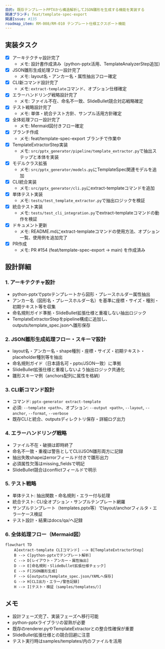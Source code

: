 ```yaml
---
目的: 既存テンプレートPPTXから構造解析してJSON雛形を生成する機能を実装する
関連ブランチ: feat/template-spec-export
関連Issue: #135
roadmap_item: RM-008/RM-010 テンプレート仕様エクスポート機能
---
```


## 実装タスク

- [x] アーキテクチャ設計完了
  - メモ: 設計書作成済み（python-pptx活用、TemplateAnalyzerStep追加）
- [x] JSON雛形生成処理フロー設計完了
  - メモ: layout名・アンカー名・属性抽出フロー確定
- [x] CLI新コマンド設計完了
  - メモ: `extract-template`コマンド、オプション仕様確定
- [x] エラーハンドリング戦略設計完了
  - メモ: ファイル不在、命名不一致、SlideBullet競合対応戦略確定
- [x] テスト戦略設計完了
  - メモ: 単体・統合テスト方針、サンプル活用方針確定
- [x] 全体処理フロー設計完了
  - メモ: Mermaid図付きフロー確定
- [x] ブランチ作成
  - メモ: feat/template-spec-export ブランチで作業中
- [x] TemplateExtractorStep実装
  - メモ: `src/pptx_generator/pipeline/template_extractor.py`で抽出ステップと本体を実装
- [x] モデルクラス拡張
  - メモ: `src/pptx_generator/models.py`にTemplateSpec関連モデルを追加
- [x] CLI統合実装
  - メモ: `src/pptx_generator/cli.py`にextract-templateコマンドを追加
- [x] 単体テスト実装
  - メモ: `tests/test_template_extractor.py`で抽出ロジックを検証
- [x] 統合テスト実装
  - メモ: `tests/test_cli_integration.py`でextract-templateコマンドの動作を検証
- [x] ドキュメント更新
  - メモ: README.mdにextract-templateコマンドの使用方法、オプション一覧、使用例を追加完了
- [x] PR作成
  - メモ: PR #154 (feat/template-spec-export → main) を作成済み

## 設計詳細

### 1. アーキテクチャ設計
- python-pptxでpptxテンプレートから図形・プレースホルダー属性抽出
- アンカー名（図形名・プレースホルダー名）を基準に座標・サイズ・種別・初期テキスト等を収集
- 命名規則ガイド準拠・SlideBullet拡張仕様と重複しない抽出ロジック
- TemplateExtractorStepをpipeline構成に追加し、outputs/template_spec.jsonへ雛形保存

### 2. JSON雛形生成処理フロー・スキーマ設計
- layout名・アンカー名・shape種別・座標・サイズ・初期テキスト・placeholder種別等を抽出
- 命名規則ガイド（日本語名可・pptx/JSON一致）に準拠
- SlideBullet拡張仕様と重複しないよう抽出ロジック共通化
- 雛形スキーマ例（anchors配列に属性を格納）

### 3. CLI新コマンド設計
- コマンド: `pptx-generator extract-template`
- 必須: `--template <path>`、オプション: `--output <path>`, `--layout`, `--anchor`, `--format`, `--verbose`
- 既存CLIと統合、outputsディレクトリ保存・詳細ログ出力

### 4. エラーハンドリング戦略
- ファイル不在・破損は即時終了
- 命名不一致・重複は警告としてCLI/JSON雛形両方に記録
- 抽出失敗shapeはerrorフィールド付きで雛形出力
- 必須属性欠落はmissing_fieldsで明記
- SlideBullet競合はconflictフィールドで明示

### 5. テスト戦略
- 単体テスト: 抽出関数・命名規則・エラー付与処理
- 統合テスト: CLI全オプション・サンプルテンプレート網羅
- サンプルテンプレート（templates.pptx等）でlayout/anchorフィルタ・エラーケース検証
- テスト設計・結果はdocs/qa/へ記録

### 6. 全体処理フロー（Mermaid図）

```mermaid
flowchart TD
    A[extract-template CLIコマンド] --> B[TemplateExtractorStep]
    B --> C[python-pptxでテンプレート解析]
    C --> D[レイアウト・アンカー・属性抽出]
    D --> E[命名規則・SlideBullet拡張仕様チェック]
    E --> F[JSON雛形生成]
    F --> G[outputs/template_spec.json/YAMLへ保存]
    G --> H[CLI出力・エラー/警告記録]
    H --> I[テスト・検証（samples/templates/）]
```

## メモ
- 設計フェーズ完了、実装フェーズへ移行可能
- python-pptxライブラリの習熟が必要
- 既存のrenderer.pyやTemplateExtractorとの整合性確保が重要
- SlideBullet拡張仕様との競合回避に注意
- テスト実行時はsamples/templates/内のファイルを活用
